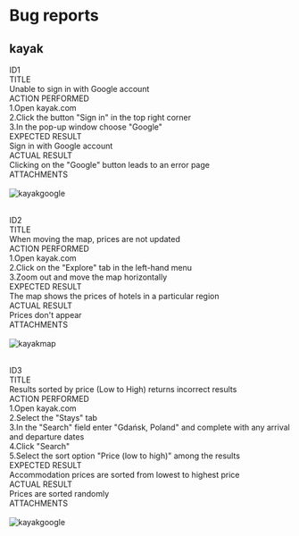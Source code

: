 <h1>Bug reports</h1>

<h2>kayak</h2>

ID1<br>
TITLE<br>
Unable to sign in with Google account<br>
ACTION PERFORMED<br>
1.Open kayak.com<br>
2.Click the button "Sign in" in the top right corner<br>
3.In the pop-up window choose "Google"<br>
EXPECTED RESULT<br>
Sign in with Google account<br>
ACTUAL RESULT<br>
Clicking on the "Google" button leads to an error page<br>
ATTACHMENTS<br><br>
<img src='https://i.ibb.co/fk6vFtV/kayakgoogle.jpg' alt='kayakgoogle' border='0'>
<br><br>

ID2<br>
TITLE<br>
When moving the map, prices are not updated<br>
ACTION PERFORMED<br>
1.Open kayak.com<br>
2.Click on the "Explore" tab in the left-hand menu<br>
3.Zoom out and move the map horizontally<br>
EXPECTED RESULT<br>
The map shows the prices of hotels in a particular region<br>
ACTUAL RESULT<br>
Prices don't appear<br>
ATTACHMENTS<br><br>
<img src='https://i.postimg.cc/GpDgBYVx/kayakmap.jpg' border='0' alt='kayakmap'/>
<br><br>

ID3<br>
TITLE<br>
Results sorted by price (Low to High) returns incorrect results<br>
ACTION PERFORMED<br>
1.Open kayak.com<br>
2.Select the "Stays" tab<br>
3.In the "Search" field enter "Gdańsk, Poland" and complete with any arrival and departure dates<br>
4.Click "Search"<br>
5.Select the sort option "Price (low to high)" among the results<br>
EXPECTED RESULT<br>
Accommodation prices are sorted from lowest to highest price<br>
ACTUAL RESULT<br>
Prices are sorted randomly<br>
ATTACHMENTS<br><br>
<img src='https://i.ibb.co/nQvmR2C/kayaksortprice.jpg' alt='kayakgoogle' border='0'>
<br><br>
